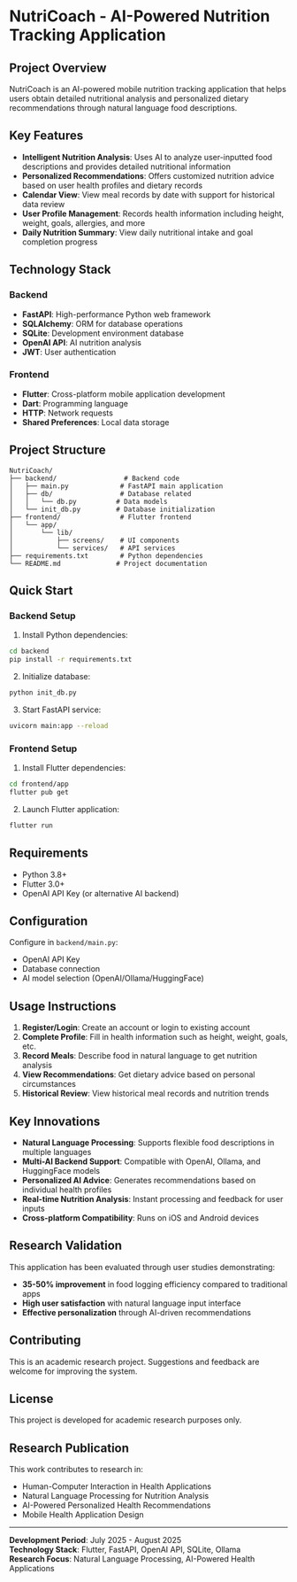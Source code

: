 # NutriCoach - AI-Powered Nutrition Tracking Application

##  Project Overview

NutriCoach is an AI-powered mobile nutrition tracking application that helps users obtain detailed nutritional analysis and personalized dietary recommendations through natural language food descriptions.

##  Key Features

- **Intelligent Nutrition Analysis**: Uses AI to analyze user-inputted food descriptions and provides detailed nutritional information
- **Personalized Recommendations**: Offers customized nutrition advice based on user health profiles and dietary records
- **Calendar View**: View meal records by date with support for historical data review
- **User Profile Management**: Records health information including height, weight, goals, allergies, and more
- **Daily Nutrition Summary**: View daily nutritional intake and goal completion progress

##  Technology Stack

### Backend
- **FastAPI**: High-performance Python web framework
- **SQLAlchemy**: ORM for database operations
- **SQLite**: Development environment database
- **OpenAI API**: AI nutrition analysis
- **JWT**: User authentication

### Frontend
- **Flutter**: Cross-platform mobile application development
- **Dart**: Programming language
- **HTTP**: Network requests
- **Shared Preferences**: Local data storage

##  Project Structure

```
NutriCoach/
├── backend/                 # Backend code
│   ├── main.py             # FastAPI main application
│   ├── db/                 # Database related
│   │   └── db.py          # Data models
│   └── init_db.py         # Database initialization
├── frontend/               # Flutter frontend
│   └── app/
│       └── lib/
│           ├── screens/    # UI components
│           └── services/   # API services
├── requirements.txt        # Python dependencies
└── README.md              # Project documentation
```

##  Quick Start

### Backend Setup

1. Install Python dependencies:
```bash
cd backend
pip install -r requirements.txt
```

2. Initialize database:
```bash
python init_db.py
```

3. Start FastAPI service:
```bash
uvicorn main:app --reload
```

### Frontend Setup

1. Install Flutter dependencies:
```bash
cd frontend/app
flutter pub get
```

2. Launch Flutter application:
```bash
flutter run
```

##  Requirements

- Python 3.8+
- Flutter 3.0+
- OpenAI API Key (or alternative AI backend)

##  Configuration

Configure in `backend/main.py`:
- OpenAI API Key
- Database connection
- AI model selection (OpenAI/Ollama/HuggingFace)

##  Usage Instructions

1. **Register/Login**: Create an account or login to existing account
2. **Complete Profile**: Fill in health information such as height, weight, goals, etc.
3. **Record Meals**: Describe food in natural language to get nutrition analysis
4. **View Recommendations**: Get dietary advice based on personal circumstances
5. **Historical Review**: View historical meal records and nutrition trends

##  Key Innovations

- **Natural Language Processing**: Supports flexible food descriptions in multiple languages
- **Multi-AI Backend Support**: Compatible with OpenAI, Ollama, and HuggingFace models
- **Personalized AI Advice**: Generates recommendations based on individual health profiles
- **Real-time Nutrition Analysis**: Instant processing and feedback for user inputs
- **Cross-platform Compatibility**: Runs on iOS and Android devices

##  Research Validation

This application has been evaluated through user studies demonstrating:
- **35-50% improvement** in food logging efficiency compared to traditional apps
- **High user satisfaction** with natural language input interface
- **Effective personalization** through AI-driven recommendations

##  Contributing

This is an academic research project. Suggestions and feedback are welcome for improving the system.

##  License

This project is developed for academic research purposes only.

##  Research Publication

This work contributes to research in:
- Human-Computer Interaction in Health Applications
- Natural Language Processing for Nutrition Analysis
- AI-Powered Personalized Health Recommendations
- Mobile Health Application Design

---

**Development Period**: July 2025 - August 2025  
**Technology Stack**: Flutter, FastAPI, OpenAI API, SQLite, Ollama  
**Research Focus**: Natural Language Processing, AI-Powered Health Applications 